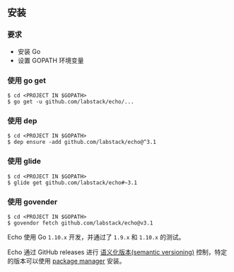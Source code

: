 ## 安装

### 要求

- 安装 Go
- 设置 GOPATH 环境变量

### 使用 go get

```shell
$ cd <PROJECT IN $GOPATH>
$ go get -u github.com/labstack/echo/...
```

### 使用 dep

```shell
$ cd <PROJECT IN $GOPATH>
$ dep ensure -add github.com/labstack/echo@^3.1
```

### 使用 glide

```shell
$ cd <PROJECT IN $GOPATH>
$ glide get github.com/labstack/echo#~3.1
```

### 使用 govender

```shell
$ cd <PROJECT IN $GOPATH>
$ govendor fetch github.com/labstack/echo@v3.1
```

Echo 使用 Go `1.10.x` 开发，并通过了 `1.9.x` 和 `1.10.x` 的测试。

Echo 通过 GitHub releases 进行 [语义化版本(semantic versioning)](http://semver.org/) 控制，特定的版本可以使用 [package manager](https://github.com/avelino/awesome-go#package-management) 安装。